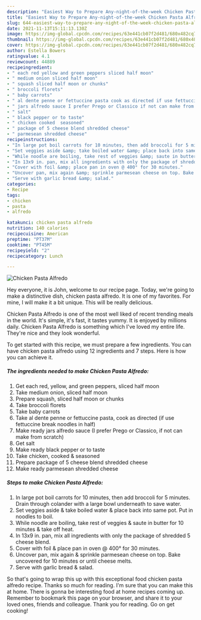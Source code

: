 ```yaml
---
description: "Easiest Way to Prepare Any-night-of-the-week Chicken Pasta Alfredo"
title: "Easiest Way to Prepare Any-night-of-the-week Chicken Pasta Alfredo"
slug: 644-easiest-way-to-prepare-any-night-of-the-week-chicken-pasta-alfredo
date: 2021-11-13T15:11:13.130Z
image: https://img-global.cpcdn.com/recipes/63e441cb07f2d481/680x482cq70/chicken-pasta-alfredo-recipe-main-photo.jpg
thumbnail: https://img-global.cpcdn.com/recipes/63e441cb07f2d481/680x482cq70/chicken-pasta-alfredo-recipe-main-photo.jpg
cover: https://img-global.cpcdn.com/recipes/63e441cb07f2d481/680x482cq70/chicken-pasta-alfredo-recipe-main-photo.jpg
author: Estella Bowers
ratingvalue: 4.1
reviewcount: 44889
recipeingredient:
- " each red yellow and green peppers sliced half moon"
- " medium onion sliced half moon"
- " squash sliced half moon or chunks"
- " broccoli florets"
- " baby carrots"
- " al dente penne or fettuccine pasta cook as directed if use fettuccine break noodles in half"
- " jars alfredo sauce I prefer Prego or Classico if not can make from scratch"
- " salt"
- " black pepper or to taste"
- " chicken cooked  seasoned"
- " package of 5 cheese blend shredded cheese"
- " parmesean shredded cheese"
recipeinstructions:
- "In large pot boil carrots for 10 minutes, then add broccoli for 5 minutes. Drain through colander with a large bowl underneath to save water."
- "Set veggies aside &amp; take boiled water &amp; place back into same pot. Put in noodles to boil."
- "While noodle are boiling, take rest of veggies &amp; saute in butter for 10 minutes &amp; take off heat."
- "In 13x9 in. pan, mix all ingredients with only the package of shredded 5 cheese blend."
- "Cover with foil &amp; place pan in oven @ 400° for 30 minutes."
- "Uncover pan, mix again &amp; sprinkle parmesean cheese on top. Bake uncovered for 10 minutes or until cheese melts."
- "Serve with garlic bread &amp; salad."
categories:
- Recipe
tags:
- chicken
- pasta
- alfredo

katakunci: chicken pasta alfredo 
nutrition: 140 calories
recipecuisine: American
preptime: "PT37M"
cooktime: "PT45M"
recipeyield: "2"
recipecategory: Lunch

---
```



![Chicken Pasta Alfredo](https://img-global.cpcdn.com/recipes/63e441cb07f2d481/680x482cq70/chicken-pasta-alfredo-recipe-main-photo.jpg)

Hey everyone, it is John, welcome to our recipe page. Today, we're going to make a distinctive dish, chicken pasta alfredo. It is one of my favorites. For mine, I will make it a bit unique. This will be really delicious.

Chicken Pasta Alfredo is one of the most well liked of recent trending meals in the world. It's simple, it's fast, it tastes yummy. It is enjoyed by millions daily. Chicken Pasta Alfredo is something which I've loved my entire life. They're nice and they look wonderful.




To get started with this recipe, we must prepare a few ingredients. You can have chicken pasta alfredo using 12 ingredients and 7 steps. Here is how you can achieve it.

<!--inarticleads1-->

##### The ingredients needed to make Chicken Pasta Alfredo:

1. Get  each red, yellow, and green peppers, sliced half moon
1. Take  medium onion, sliced half moon
1. Prepare  squash, sliced half moon or chunks
1. Take  broccoli florets
1. Take  baby carrots
1. Take  al dente penne or fettuccine pasta, cook as directed (if use fettuccine break noodles in half)
1. Make ready  jars alfredo sauce (I prefer Prego or Classico, if not can make from scratch)
1. Get  salt
1. Make ready  black pepper or to taste
1. Take  chicken, cooked &amp; seasoned
1. Prepare  package of 5 cheese blend shredded cheese
1. Make ready  parmesean shredded cheese




<!--inarticleads2-->

##### Steps to make Chicken Pasta Alfredo:

1. In large pot boil carrots for 10 minutes, then add broccoli for 5 minutes. Drain through colander with a large bowl underneath to save water.
1. Set veggies aside &amp; take boiled water &amp; place back into same pot. Put in noodles to boil.
1. While noodle are boiling, take rest of veggies &amp; saute in butter for 10 minutes &amp; take off heat.
1. In 13x9 in. pan, mix all ingredients with only the package of shredded 5 cheese blend.
1. Cover with foil &amp; place pan in oven @ 400° for 30 minutes.
1. Uncover pan, mix again &amp; sprinkle parmesean cheese on top. Bake uncovered for 10 minutes or until cheese melts.
1. Serve with garlic bread &amp; salad.




So that's going to wrap this up with this exceptional food chicken pasta alfredo recipe. Thanks so much for reading. I'm sure that you can make this at home. There is gonna be interesting food at home recipes coming up. Remember to bookmark this page on your browser, and share it to your loved ones, friends and colleague. Thank you for reading. Go on get cooking!
